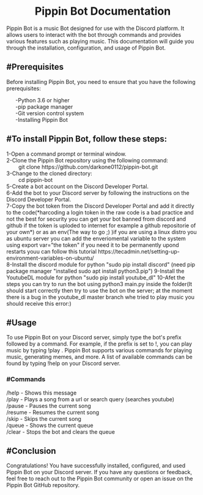 <h1 align="center">Pippin Bot Documentation</h1>
Pippin Bot is a music Bot designed for use with the Discord platform. It allows users to interact with the bot through commands and provides various features such as playing music. This documentation will guide you through the installation, configuration, and usage of Pippin Bot.
<h2>#Prerequisites</h2>
Before installing Pippin Bot, you need to ensure that you have the following prerequisites:

<ul>
  <l1>-Python 3.6 or higher</l1><br>
   <l1>-pip package manager</l1><br>
   <l1>-Git version control system</l1><br>
   <l1>-Installing Pippin Bot</l1><br>
</ul>

<h2>#To install Pippin Bot, follow these steps:</h2>
1-Open a command prompt or terminal window.<br>
2-Clone the Pippin Bot repository using the following command:<br>
&nbsp;&nbsp;&nbsp;&nbsp;&nbsp;&nbsp;&nbsp;&nbsp;git clone https://github.com/darkone0112/pippin-bot.git<br>
3-Change to the cloned directory:<br>
&nbsp;&nbsp;&nbsp;&nbsp;&nbsp;&nbsp;&nbsp;&nbsp;cd pippin-bot<br>
5-Create a bot account on the Discord Developer Portal.<br>
6-Add the bot to your Discord server by following the instructions on the Discord Developer Portal.<br>
7-Copy the bot token from the Discord Developer Portal and add it directly to the code(*harcoding a login token in the raw code is a bad practice and not the best for security you can get your bot banned from discord and github if the token is uploded to internet for example a github repositorie of your own*) or as an env(The way to go ;) )if you are using a linux distro you as ubuntu server you can add the enveriomental variable to the system using export var="the token" if you need it to be permanently upond restarts youu can follow this tutorial https://tecadmin.net/setting-up-environment-variables-on-ubuntu/ <br>
8-Install the discord module for python "sudo pip install discord" (need pip package manager "installed sudo apt install python3.pip")
9-Install the YoutubeDL module for python "sudo pip install youtube_dl"
10-Afet the steps you can try to run the bot using python3 main.py inside the folder(It should start correctly then try to use the bot on the server; at the moment there is a bug in the youtube_dl master branch whe tried to play music you should receive this error:)

<h2>#Usage</h2>
To use Pippin Bot on your Discord server, simply type the bot's prefix followed by a command. For example, if the prefix is set to !, you can play music by typing !play <song name>.
Pippin Bot supports various commands for playing music, generating memes, and more. A list of available commands can be found by typing !help on your Discord server.
        <h3>#Commands</h3>
        /help - Shows this message<br>
        /play - Plays a song from a url or search query (searches youtube)<br>
        /pause - Pauses the current song<br>
        /resume - Resumes the current song<br>
        /skip - Skips the current song<br>
        /queue - Shows the current queue<br>
        /clear - Stops the bot and clears the queue<br>

<h2>#Conclusion</h2>
Congratulations! You have successfully installed, configured, and used Pippin Bot on your Discord server. If you have any questions or feedback, feel free to reach out to the Pippin Bot community or open an issue on the Pippin Bot GitHub repository.

